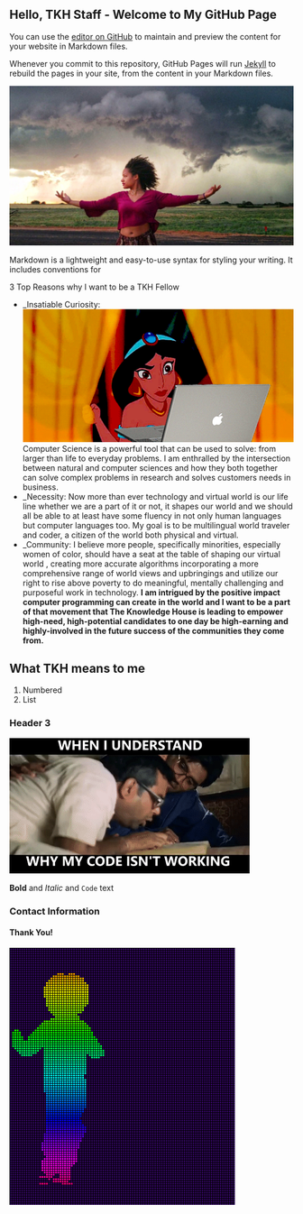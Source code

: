 ## Hello, TKH Staff - Welcome to My GitHub Page 

You can use the [editor on GitHub](https://github.com/berryq460/berryq460.github.io/edit/master/README.md) to maintain and preview the content for your website in Markdown files.

Whenever you commit to this repository, GitHub Pages will run [Jekyll](https://jekyllrb.com/) to rebuild the pages in your site, from the content in your Markdown files.

</div>

![](tornado.jpeg)


Markdown is a lightweight and easy-to-use syntax for styling your writing. It includes conventions for

3 Top Reasons why I want to be a TKH Fellow

- _Insatiable Curiosity: ![](jasminecomp.gif) Computer Science is a powerful tool that can be used to solve: from larger than life to everyday problems. I am enthralled by the intersection between natural and computer sciences and how they both together can solve complex problems in research and solves customers needs in business.
- _Necessity: Now more than ever technology and virtual world is our life line whether we are a part of it or not, it shapes our world and we should all be able to at least have some fluency in not only human languages but computer languages too. My goal is to be multilingual world traveler and coder, a citizen of the world both physical and virtual.
- _Community: I believe more people, specifically minorities, especially women of color, should have a seat at the table of shaping our virtual world , creating more accurate algorithms incorporating a more comprehensive range of world views and upbringings and utilize our right to rise above poverty to do meaningful, mentally challenging and purposeful work in technology. **I am intrigued by the positive impact computer programming can create in the world and I want to be a part of that movement that The Knowledge House is leading to empower high-need, high-potential candidates to one day be high-earning and highly-involved in the future success of the communities they come from.**


## What TKH means to me
1. Numbered
2. List


### Header 3

![](aha%20moment%20code.gif)


**Bold** and _Italic_ and `Code` text



### Contact Information

#### Thank You!

![](dancecode.gif)


